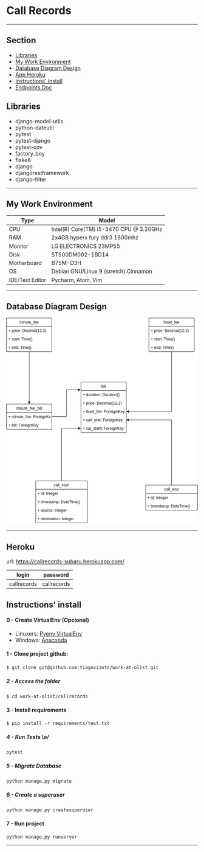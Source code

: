 # Call Records


*****

## Section
- [Libraries](#libraries)
- [My Work Environment](#my-work-environment)
- [Database Diagram Design](#database-diagram-design)
- [App Heroku](#heroku)
- [Instructions' install](#instructions-install)
- [Endpoints Doc](docs/endpoints.md)

## Libraries
- django-model-utils
- python-dateutil
- pytest
- pytest-django
- pytest-cov
- factory_boy
- flake8
- django
- djangorestframework
- django-filter


*****
## My Work Environment
|Type |Model|
|------|------|
|CPU|Intel(R) Core(TM) i5-3470 CPU @ 3.20GHz|
|RAM|2x4GB hyperx fury ddr3 1600mhz|
|Monitor|LG ELECTRONICS 23MP55|
|Disk|ST500DM002-1BD14|
|Motherboard|B75M-D3H|
|OS|Debian GNU/Linux 9 (stretch) Cinnamon|
|IDE/Text Editor| Pycharm, Atom, Vim|


*****
## Database Diagram Design

![The diagram](docs/db.png)


*****

## Heroku

url: https://callrecords-subaru.herokuapp.com/

|login|password|
|----|----|
|callrecords|callrecords|

## Instructions' install

#### 0 - Create VirtualEnv (Opcional)
- Linuxers: [Pyenv VirtualEnv](https://github.com/pyenv/pyenv-virtualenv)
- Windows: [Anaconda](https://www.anaconda.com/distribution/)

#### 1 - Clone project github:

```
$ git clone git@github.com:tiagovizoto/work-at-olist.git
```

##### 2 - Access the folder


```
$ cd work-at-olist/callrecords
```

#### 3 - Install requirements
```
$ pip install -r requirements/test.txt
```

##### 4 - Run Tests \o/
```
pytest
```

##### 5 - Migrate Database
```
python manage.py migrate
```

##### 6 - Create a superuser
```
python manage.py createsuperuser
```

#### 7 - Run project
```
python manage.py runserver
```

*****
